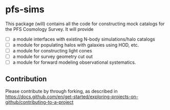 # pfs-sims
This package (will) contains all the code for constructing mock catalogs for the PFS Cosmology Survey. It will provide 
- [ ] a module interfaces with existing N-body simulations/halo catalogs
- [ ] a module for populating halos with galaxies using HOD, etc.
- [ ] a module for constructing light cones
- [ ] a module for survey geometry cut out
- [ ] a module for forward modeling observational systematics.

## Contribution
Please contribute by through forking, as described in https://docs.github.com/en/get-started/exploring-projects-on-github/contributing-to-a-project
